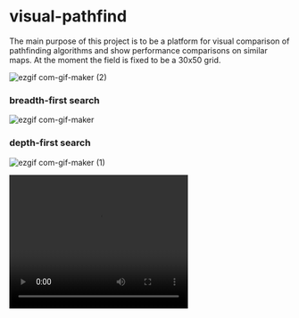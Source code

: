 # visual-pathfind
The main purpose of this project is to be a platform for visual comparison of pathfinding algorithms and show performance comparisons on similar maps.
At the moment the field is fixed to be a 30x50 grid.

![ezgif com-gif-maker (2)](https://user-images.githubusercontent.com/35083414/159813376-62de6372-7338-4b30-92c1-a859966205e5.gif)

### breadth-first search
![ezgif com-gif-maker](https://user-images.githubusercontent.com/35083414/159812924-8f71804b-35a2-431b-8cd9-c686f883b6e2.gif)

### depth-first search
![ezgif com-gif-maker (1)](https://user-images.githubusercontent.com/35083414/159812954-4097d2f8-bb02-4096-afab-762a1e0eea69.gif)

<video width="320" height="240" controls>
  <source src="https://user-images.githubusercontent.com/35083414/159812954-4097d2f8-bb02-4096-afab-762a1e0eea69.gif" type="video/mp4">
</video>
